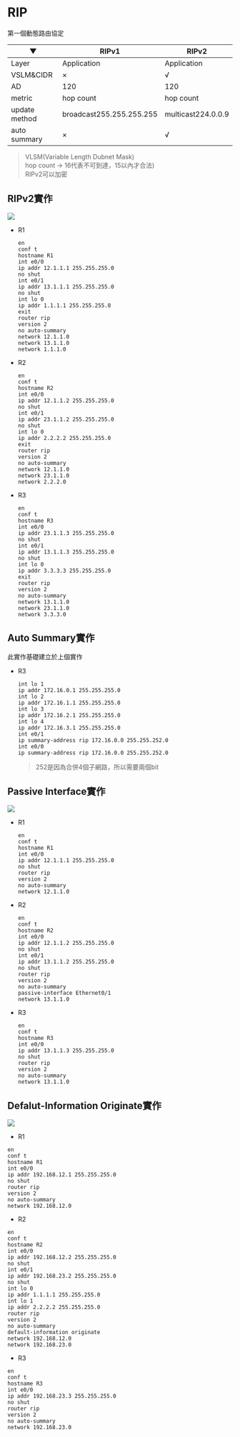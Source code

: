 # RIP

第一個動態路由協定

▼|RIPv1|RIPv2
-|-|-
Layer|Application|Application
VSLM&CIDR|×|√
AD|120|120
metric|hop count|hop count
update method|broadcast255.255.255.255|multicast224.0.0.9
auto summary|×|√

> VLSM(Variable Length Dubnet Mask)\
hop count -> 16代表不可到達，15以內才合法)\
RIPv2可以加密

## RIPv2實作

![](img/20201021/1.png)

- R1

    ```
    en
    conf t
    hostname R1
    int e0/0
    ip addr 12.1.1.1 255.255.255.0
    no shut
    int e0/1
    ip addr 13.1.1.1 255.255.255.0
    no shut
    int lo 0
    ip addr 1.1.1.1 255.255.255.0
    exit
    router rip
    version 2
    no auto-summary
    network 12.1.1.0
    network 13.1.1.0
    network 1.1.1.0
    ```


- R2

    ```
    en
    conf t
    hostname R2
    int e0/0
    ip addr 12.1.1.2 255.255.255.0
    no shut
    int e0/1
    ip addr 23.1.1.2 255.255.255.0
    no shut
    int lo 0
    ip addr 2.2.2.2 255.255.255.0
    exit
    router rip
    version 2
    no auto-summary
    network 12.1.1.0
    network 23.1.1.0
    network 2.2.2.0
    ```

- R3

    ```
    en
    conf t
    hostname R3
    int e0/0
    ip addr 23.1.1.3 255.255.255.0
    no shut
    int e0/1
    ip addr 13.1.1.3 255.255.255.0
    no shut
    int lo 0
    ip addr 3.3.3.3 255.255.255.0
    exit
    router rip
    version 2
    no auto-summary
    network 13.1.1.0
    network 23.1.1.0
    network 3.3.3.0
    ```

## Auto Summary實作

此實作基礎建立於上個實作

- R3

    ```
    int lo 1
    ip addr 172.16.0.1 255.255.255.0
    int lo 2
    ip addr 172.16.1.1 255.255.255.0
    int lo 3
    ip addr 172.16.2.1 255.255.255.0
    int lo 4
    ip addr 172.16.3.1 255.255.255.0
    int e0/1
    ip summary-address rip 172.16.0.0 255.255.252.0
    int e0/0
    ip summary-address rip 172.16.0.0 255.255.252.0
    ```
    
    > 252是因為合併4個子網路，所以需要兩個bit

## Passive Interface實作

![](img/20201021/3.png)

- R1

    ```
    en
    conf t
    hostname R1
    int e0/0
    ip addr 12.1.1.1 255.255.255.0
    no shut
    router rip
    version 2
    no auto-summary
    network 12.1.1.0
    ```

- R2

    ```
    en
    conf t
    hostname R2
    int e0/0
    ip addr 12.1.1.2 255.255.255.0
    no shut
    int e0/1
    ip addr 13.1.1.2 255.255.255.0
    no shut
    router rip
    version 2
    no auto-summary
    passive-interface Ethernet0/1
    network 13.1.1.0
    ```

- R3

    ```
    en
    conf t
    hostname R3
    int e0/0
    ip addr 13.1.1.3 255.255.255.0
    no shut
    router rip
    version 2
    no auto-summary
    network 13.1.1.0
    ```

## Defalut-Information Originate實作

![](img/20201021/4.png)

- R1
```
en
conf t
hostname R1
int e0/0
ip addr 192.168.12.1 255.255.255.0
no shut
router rip
version 2
no auto-summary
network 192.168.12.0
```

- R2
```
en
conf t
hostname R2
int e0/0
ip addr 192.168.12.2 255.255.255.0
no shut
int e0/1
ip addr 192.168.23.2 255.255.255.0
no shut
int lo 0 
ip addr 1.1.1.1 255.255.255.0
int lo 1
ip addr 2.2.2.2 255.255.255.0
router rip
version 2
no auto-summary
default-information originate
network 192.168.12.0
network 192.168.23.0
```

- R3
```
en
conf t
hostname R3
int e0/0
ip addr 192.168.23.3 255.255.255.0
no shut
router rip
version 2
no auto-summary
network 192.168.23.0
```